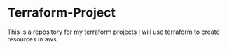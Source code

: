# Terraform-Project
This is a repository for my terraform projects
I will use terraform to create resources in aws

